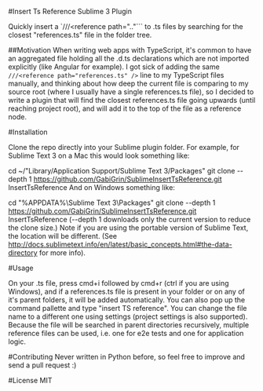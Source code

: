 #Insert Ts Reference Sublime 3 Plugin

Quickly insert a `///<reference path=".."``` to .ts files by searching for the closest "references.ts" file in the folder tree.

##Motivation
When writing web apps with TypeScript, it's common to have an aggregated file holding all the .d.ts declarations which are not imported explicitly (like Angular for example).
I got sick of adding the same `///<reference path="references.ts" />` line to my TypeScript files manually, and thinking about how deep the current file is comparing to my source root (where I usually have a single references.ts file), so I decided to write a plugin that will find the closest references.ts file going upwards (until reaching project root), and will add it to the top of the file as a reference node.

#Installation

Clone the repo directly into your Sublime plugin folder. For example, for Sublime Text 3 on a Mac this would look something like:

cd ~/"Library/Application Support/Sublime Text 3/Packages"
git clone --depth 1 https://github.com/GabiGrin/SublimeInsertTsReference.git InsertTsReference
And on Windows something like:

cd "%APPDATA%\Sublime Text 3\Packages"
git clone --depth 1 https://github.com/GabiGrin/SublimeInsertTsReference.git InsertTsReference
(--depth 1 downloads only the current version to reduce the clone size.)
Note if you are using the portable version of Sublime Text, the location will be different. (See http://docs.sublimetext.info/en/latest/basic_concepts.html#the-data-directory for more info).

#Usage

On your .ts file, press cmd+i followed by cmd+r (ctrl if you are using Windows), and if a references.ts file is present in your folder or on any of it's parent folders, it will be added automatically. You can also pop up the command pallette and type "insert TS reference".
You can change the file name to a different one using settings (project settings is also supported).
Because the file will be searched in parent directories recursively, multiple reference files can be used, i.e. one for e2e tests and one for application logic.

#Contributing
Never written in Python before, so feel free to improve and send a pull request :)

#License
MIT
